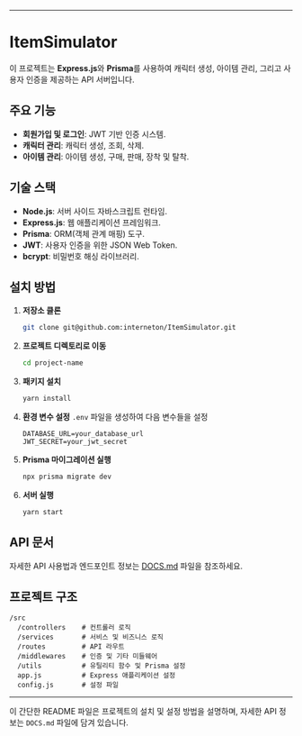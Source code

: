 
---

# ItemSimulator

이 프로젝트는 **Express.js**와 **Prisma**를 사용하여 캐릭터 생성, 아이템 관리, 그리고 사용자 인증을 제공하는 API 서버입니다.

## 주요 기능

- **회원가입 및 로그인**: JWT 기반 인증 시스템.
- **캐릭터 관리**: 캐릭터 생성, 조회, 삭제.
- **아이템 관리**: 아이템 생성, 구매, 판매, 장착 및 탈착.

## 기술 스택

- **Node.js**: 서버 사이드 자바스크립트 런타임.
- **Express.js**: 웹 애플리케이션 프레임워크.
- **Prisma**: ORM(객체 관계 매핑) 도구.
- **JWT**: 사용자 인증을 위한 JSON Web Token.
- **bcrypt**: 비밀번호 해싱 라이브러리.

## 설치 방법

1. **저장소 클론**
   ```bash
   git clone git@github.com:interneton/ItemSimulator.git
   ```
   
2. **프로젝트 디렉토리로 이동**
   ```bash
   cd project-name
   ```
   
3. **패키지 설치**
   ```bash
   yarn install
   ```

4. **환경 변수 설정**
   `.env` 파일을 생성하여 다음 변수들을 설정
   ```
   DATABASE_URL=your_database_url
   JWT_SECRET=your_jwt_secret
   ```

5. **Prisma 마이그레이션 실행**
   ```bash
   npx prisma migrate dev
   ```

6. **서버 실행**
   ```bash
   yarn start
   ```

## API 문서

자세한 API 사용법과 엔드포인트 정보는 [DOCS.md](./DOCS.md) 파일을 참조하세요.

## 프로젝트 구조

```
/src
  /controllers    # 컨트롤러 로직
  /services       # 서비스 및 비즈니스 로직
  /routes         # API 라우트
  /middlewares    # 인증 및 기타 미들웨어
  /utils          # 유틸리티 함수 및 Prisma 설정
  app.js          # Express 애플리케이션 설정
  config.js       # 설정 파일
```

---

이 간단한 README 파일은 프로젝트의 설치 및 설정 방법을 설명하며, 자세한 API 정보는 `DOCS.md` 파일에 담겨 있습니다.
